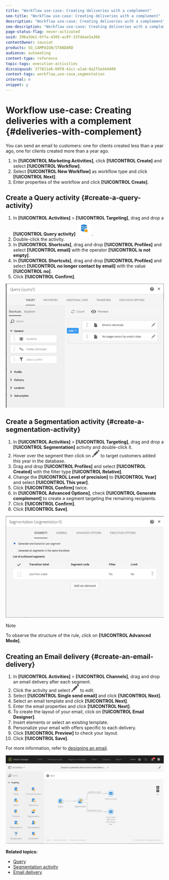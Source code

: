 ```yaml
---
title: "Workflow use-case: Creating deliveries with a complement"
seo-title: "Workflow use-case: Creating deliveries with a complement"
description: "Workflow use-case: Creating deliveries with a complement"
seo-description: "Workflow use-case: Creating deliveries with a complement"
page-status-flag: never-activated
uuid: 396a3de1-6ffa-4385-ac9f-15fdeae5a366
contentOwner: sauviat
products: SG_CAMPAIGN/STANDARD
audience: automating
content-type: reference
topic-tags: execution-activities
discoiquuid: 377821e6-69f8-41cc-a1ad-8a2f5ed4d409
context-tags: workflow,use-case,segmentation
internal: n
snippet: y
---
```


# Workflow use-case: Creating deliveries with a complement {#deliveries-with-complement}

You can send an email to customers: one for clients created less than a year ago, one for clients created more than a year ago.

1. In **[!UICONTROL Marketing Activities]**, click **[!UICONTROL Create]** and select **[!UICONTROL Workflow]**.
1. Select **[!UICONTROL New Workflow]** as workflow type and click **[!UICONTROL Next]**.
1. Enter properties of the workflow and click **[!UICONTROL Create]**.

## Create a Query activity {#create-a-query-activity}

1. In **[!UICONTROL Activities]** > **[!UICONTROL Targeting]**, drag and drop a **[!UICONTROL Query activity]** ![](assets/query.png).
1. Double-click the activity.
1. In **[!UICONTROL Shortcuts]**, drag and drop **[!UICONTROL Profiles]** and select **[!UICONTROL email]** with the operator **[!UICONTROL is not empty]**.
1. In **[!UICONTROL Shortcuts]**, drag and drop **[!UICONTROL Profiles]** and select **[!UICONTROL no longer contact by email]** with the value **[!UICONTROL no]**.
1. Click **[!UICONTROL Confirm]**.

![](assets/wf-complement-query.png)

## Create a Segmentation activity {#create-a-segmentation-activity}

1. In **[!UICONTROL Activities]** > **[!UICONTROL Targeting]**, drag and drop a **[!UICONTROL Segmentation]** activity and double-click it.
1. Hover over the segment then click on ![](assets/edit_darkgrey-24px.png) to target customers added this year in the database. 
1. Drag and drop **[!UICONTROL Profiles]** and select **[!UICONTROL Created]** with the filter type **[!UICONTROL Relative]**.
1. Change the **[!UICONTROL Level of precision]** to **[!UICONTROL Year]** and select **[!UICONTROL This year]**.
1. Click **[!UICONTROL Confirm]** twice.
1. In **[!UICONTROL Advanced Options]**, check **[!UICONTROL Generate complement]** to create a segment targeting the remaining recipients.
1. Click **[!UICONTROL Confirm]**.
1. Click **[!UICONTROL Save]**.

![](assets/wf-complement-segmentation.png)

>[!NOTE]
>
>To observe the structure of the rule, click on **[!UICONTROL Advanced Mode]**.

## Creating an Email delivery {#create-an-email-delivery}

1. In **[!UICONTROL Activities]** > **[!UICONTROL Channels]**, drag and drop an email delivery after each segment.
1. Click the activity and select ![](assets/edit_darkgrey-24px.png) to edit.
1. Select **[!UICONTROL Single send email]** and click **[!UICONTROL Next]**.
1. Select an email template and click **[!UICONTROL Next]**.
1. Enter the email properties and click **[!UICONTROL Next]**.
1. To create the layout of your email, click on **[!UICONTROL Email Designer]**.
1. Insert elements or select an existing template.
1. Personalize your email with offers specific to each delivery.
1. Click **[!UICONTROL Preview]** to check your layout.
1. Click **[!UICONTROL Save]**.

For more information, refer to [designing an email](../../designing/using/designing-from-scratch.md#designing-an-email-content-from-scratch).

![](assets/wf-deliveries-with-a-complement.png)

**Related topics:**

* [Query](../../automating/using/query.md)
* [Segmentation activity](../../automating/using/segmentation.md)
* [Email delivery](../../automating/using/email-delivery.md)
